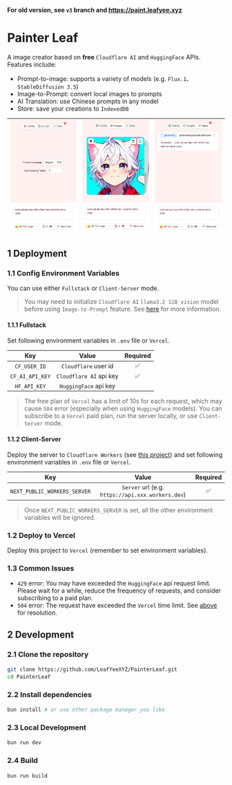 **For old version, see `v3` branch and <https://paint.leafyee.xyz>**

# Painter Leaf

A image creator based on **free** `Cloudflare AI` and `HuggingFace` APIs. Features include: 

- Prompt-to-image: supports a variety of models (e.g. `Flux.1`、`StableDiffusion 3.5`)
- Image-to-Prompt: convert local images to prompts
- AI Translation: use Chinese prompts in any model
- Store: save your creations to `IndexedDB`

| ![](./readme/1.jpg) | ![](./readme/2.jpg) | ![](./readme/3.jpg) |
| :---: | :---: | :---: |

## 1 Deployment

### 1.1 Config Environment Variables

You can use either `Fullstack` or `Client-Server` mode.

> You may need to initialize `Cloudflare AI` `llama3.2 11B vision` model before using `Image-to-Prompt` feature. See [here](https://developers.cloudflare.com/workers-ai/models/llama-3.2-11b-vision-instruct/) for more information.

#### 1.1.1 Fullstack

Set following environment variables in `.env` file or `Vercel`.

| Key | Value | Required |
| :---: | :---: | :---: |
| `CF_USER_ID` | `Cloudflare` user id | ✅ |
| `CF_AI_API_KEY` | `Cloudflare AI` api key | ✅ |
| `HF_API_KEY` | `HuggingFace` api key |  |

> The free plan of `Vercel` has a limit of 10s for each request, which may cause `504` error (especially when using `HuggingFace` models). You can subscribe to a `Vercel` paid plan, run the server locally, or use `Client-Server` mode. <span id="vervel-limit-resolution"></span>

#### 1.1.2 Client-Server

Deploy the server to `Cloudflare Workers` (see [this project](https://github.com/LeafYeeXYZ/MyAPIs)) and set following environment variables in `.env` file or `Vercel`.

| Key | Value | Required |
| :---: | :---: | :---: |
| `NEXT_PUBLIC_WORKERS_SERVER` | `Server` url (e.g. `https://api.xxx.workers.dev`) | ✅ |

> Once `NEXT_PUBLIC_WORKERS_SERVER` is set, all the other environment variables will be ignored.

### 1.2 Deploy to Vercel

Deploy this project to `Vercel` (remember to set environment variables).

### 1.3 Common Issues

- `429` error: You may have exceeded the `HuggingFace` api request limit. Please wait for a while, reduce the frequency of requests, and consider subscribing to a paid plan.
- `504` error: The request have exceeded the `Vercel` time limit. See [above](#vervel-limit-resolution) for resolution.

## 2 Development

### 2.1 Clone the repository

```bash
git clone https://github.com/LeafYeeXYZ/PainterLeaf.git
cd PainterLeaf
```

### 2.2 Install dependencies

```bash
bun install # or use other package manager you like
```

### 2.3 Local Development

```bash
bun run dev
```

### 2.4 Build

```bash
bun run build
```
